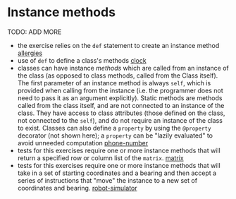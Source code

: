 # Instance methods

TODO: ADD MORE

- the exercise relies on the `def` statement to create an instance method [allergies](../exercise-concepts/allergies.md)
- use of `def` to define a class's methods [clock](../exercise-concepts/clock.md)
- classes can have instance _methods_ which are called from an instance of the class (as opposed to class methods, called from the Class itself). The first parameter of an instance method is always `self`, which is provided when calling from the instance (i.e. the programmer does not need to pass it as an argument explicitly). Static methods are methods called from the class itself, and are not connected to an instance of the class. They have access to class attributes (those defined on the class, not connected to the `self`), and do not require an instance of the class to exist. Classes can also define a `property` by using the `@property` decorator (not shown here); a `property` can be "lazily evaluated" to avoid unneeded computation [phone-number](../exercise-concepts/phone-number.md)
- tests for this exercises require one or more instance methods that will return a specified row or column list of the `matrix`. [matrix](../exercise-concepts/matrix.md)
- tests for this exercises require one or more instance methods that will take in a set of starting coordinates and a bearing and then accept a series of instructions that "move" the instance to a new set of coordinates and bearing. [robot-simulator](../exercise-concepts/robot-simulator.md)
